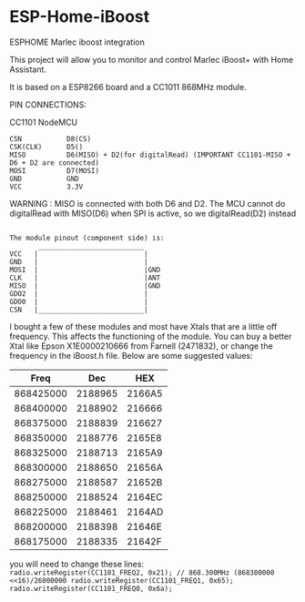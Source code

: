 # ESP-Home-iBoost
ESPHOME Marlec iboost integration

This project will allow you to monitor and control Marlec iBoost+ with Home Assistant.

It is based on a ESP8266 board and a CC1011 868MHz module.

PIN CONNECTIONS:

   CC1101         NodeMCU

    CSN           D8(CS)
    CSK(CLK)      D5()
    MISO          D6(MISO) + D2(for digitalRead) (IMPORTANT CC1101-MISO + D6 + D2 are connected)
    MOSI          D7(MOSI)
    GND           GND
    VCC           3.3V

WARNING  : MISO is connected with both D6 and D2. The MCU cannot do digitalRead with MISO(D6)
    when SPI is active, so we digitalRead(D2) instead
    
<CODE>    
The module pinout (component side) is:
       __________________________
VCC   |                          |
GND   |                          |  
MOSI  |                          |GND
CLK   |                          |ANT
MISO  |                          |GND
GDO2  |                          |
GDO0  |                          |
CSN   |__________________________|
</CODE>


I bought a few of these modules and most have Xtals that are a little off frequency.  This affects the functioning of the module.  You can buy a better Xtal like Epson X1E0000210666 from Farnell (2471832), or change the frequency in the iBoost.h file.  Below are some suggested values:

|    Freq   | Dec     | HEX    |
|:---------:|---------|--------|
| 868425000 | 2188965 | 2166A5 |
| 868400000 | 2188902 | 216666 |
| 868375000 | 2188839 | 216627 |
| 868350000 | 2188776 | 2165E8 |
| 868325000 | 2188713 | 2165A9 |
| 868300000 | 2188650 | 21656A |
| 868275000 | 2188587 | 21652B |
| 868250000 | 2188524 | 2164EC |
| 868225000 | 2188461 | 2164AD |
| 868200000 | 2188398 | 21646E |
| 868175000 | 2188335 | 21642F |
                              

you will need to change these lines:
<CODE>
radio.writeRegister(CC1101_FREQ2, 0x21); // 868.300MHz  (868300000 <<16)/26000000
radio.writeRegister(CC1101_FREQ1, 0x65);
radio.writeRegister(CC1101_FREQ0, 0x6a);
</CODE>

